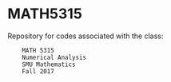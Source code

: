 # MATH5315
Repository for codes associated with the class:
```
	MATH 5315
	Numerical Analysis
	SMU Mathematics
	Fall 2017
```
